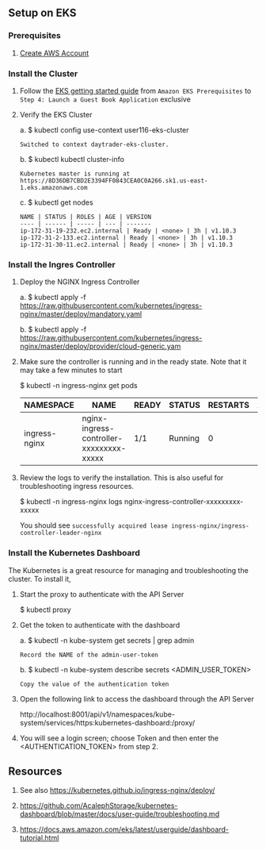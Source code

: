                 
## Setup on EKS

### Prerequisites

1.  [Create AWS Account](https://aws.amazon.com/premiumsupport/knowledge-center/create-and-activate-aws-account/)

### Install the Cluster

1.  Follow the [EKS getting started guide](https://docs.aws.amazon.com/eks/latest/userguide/getting-started.html) from `Amazon EKS Prerequisites` to `Step 4: Launch a Guest Book Application` exclusive

2.  Verify the EKS Cluster
     
    a.  $ kubectl config use-context user116-eks-cluster
                    
        Switched to context daytrader-eks-cluster.
                
    b.  $ kubectl kubectl cluster-info
                    
        Kubernetes master is running at https://8D36DB7CBD2E3394FF0843CEA0C0A266.sk1.us-east-1.eks.amazonaws.com
                    
    c.  $ kubectl get nodes
                
        NAME | STATUS | ROLES | AGE | VERSION
        ---- | ------ | ----- | --- | -------
        ip-172-31-19-232.ec2.internal | Ready | <none> | 3h | v1.10.3
        ip-172-31-2-133.ec2.internal | Ready | <none> | 3h | v1.10.3
        ip-172-31-30-11.ec2.internal | Ready | <none> | 3h | v1.10.3

### Install the Ingres Controller

1.  Deploy the NGINX Ingress Controller
                
    a.  $ kubectl apply -f https://raw.githubusercontent.com/kubernetes/ingress-nginx/master/deploy/mandatory.yaml
    
    b.  $ kubectl apply -f https://raw.githubusercontent.com/kubernetes/ingress-nginx/master/deploy/provider/cloud-generic.yam
                    
2.  Make sure the controller is running and in the ready state. Note that it may take a few minutes to start
                
    $ kubectl -n ingress-nginx get pods 
                    
    NAMESPACE | NAME | READY | STATUS | RESTARTS | AGE
    --------- | ---- | ----- | ------ | -------- | ---
    ingress-nginx | nginx-ingress-controller-xxxxxxxxx-xxxxx | 1/1 | Running | 0 | 39s
                    
3.  Review the logs to verify the installation. This is also useful for troubleshooting ingress resources.
                
    $ kubectl -n ingress-nginx logs nginx-ingress-controller-xxxxxxxxx-xxxxx
                   
    You should see `successfully acquired lease ingress-nginx/ingress-controller-leader-nginx`
                    
### Install the Kubernetes Dashboard

The Kubernetes is a great resource for managing and troubleshooting the cluster. To install it,
                
1.  Start the proxy to authenticate with the API Server

    $ kubectl proxy
    
2.  Get the token to authenticate with the dashboard

    a.  $ kubectl -n kube-system get secrets | grep admin
       
        Record the NAME of the admin-user-token
        
    b.  $ kubectl -n kube-system describe secrets <ADMIN_USER_TOKEN>
        
        Copy the value of the authentication token
                            
3.  Open the following link to access the dashboard through the API Server
        
    http://localhost:8001/api/v1/namespaces/kube-system/services/https:kubernetes-dashboard:/proxy/
            
4.  You will see a login screen; choose Token and then enter the <AUTHENTICATION_TOKEN> from step 2. 

## Resources 

1.  See also https://kubernetes.github.io/ingress-nginx/deploy/

2.  https://github.com/AcalephStorage/kubernetes-dashboard/blob/master/docs/user-guide/troubleshooting.md
    
3.  https://docs.aws.amazon.com/eks/latest/userguide/dashboard-tutorial.html


